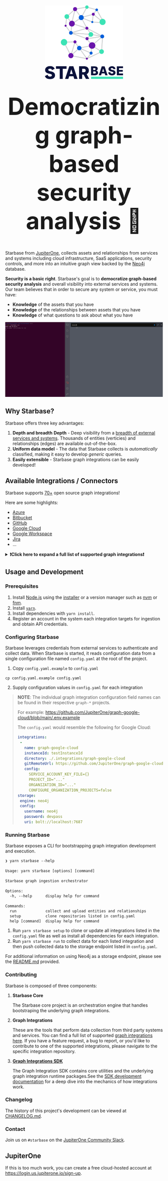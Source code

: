 <h1 align="center">
  <img src="./img/branding/logo-light-bg.png" alt="Starbase Logo" width="250" /></br></br>
  <strong style="font-size:75px;">Democratizing graph-based security analysis 🚀</strong>
</h1></br>

Starbase from [JupiterOne](https://jupiterone.com), collects assets and relationships from
services and systems including cloud infrastructure, SaaS applications, security controls,
and more into an intuitive graph view backed by the [Neo4j](https://neo4j.com/) database.

**Security is a basic right**. Starbase's goal is to **democratize graph-based security analysis** and 
overall visibility into external services and systems. Our team believes that in order to secure any 
system or service, you must have:

- **Knowledge** of the assets that you have
- **Knowledge** of the relationships between assets that you have
- **Knowledge** of what questions to ask about what you have

<p align="center">
  <img src="./img/starbase-demo.gif" alt="Starbase Demo"/>
</p>

## Why Starbase?

Starbase offers three key advantages:

1. **Depth and breadth** **Depth** - Deep visibility from a [breadth of external services and systems](#available-integrations--connectors). Thousands of entities (verticies) and relationships (edges) are available out-of-the-box.
2. **Uniform data model** - The data that Starbase collects is _automatically_ classified, making it easy to develop _generic_ queries.
3. **Easily extensible** - Starbase graph integrations can be easily developed!

## Available Integrations / Connectors

Starbase supports [70+](https://github.com/jupiterone?q=graph-&type=all&language=&sort=)
open source graph integrations!

Here are some highlights:

- [Azure](https://github.com/jupiterone/graph-azure)
- [Bitbucket](https://github.com/jupiterone/graph-bitbucket)
- [GitHub](https://github.com/jupiterone/graph-github)
- [Google Cloud](https://github.com/jupiterone/graph-google-cloud)
- [Google Workspace](https://github.com/jupiterone/graph-google)
- [Jira](https://github.com/jupiterone/graph-jira)
- ...

<details>
  <summary><b>❗Click here to expand a full list of supported graph integrations❗</b></summary>
  
  - [AirWatch](https://github.com/jupiterone/graph-airwatch)
  - [JFrog Artifactory](https://github.com/jupiterone/graph-artifactory)
  - [Auth0](https://github.com/jupiterone/graph-auth0)
  - [Azure](https://github.com/jupiterone/graph-azure)
  - [Azure DevOps](https://github.com/jupiterone/graph-azure-devops)
  - [BambooHR](https://github.com/jupiterone/graph-bamboohr)
  - [Bugcrowd](https://github.com/jupiterone/graph-bugcrowd)
  - [CbDefense](https://github.com/jupiterone/graph-cbdefense)
  - [Cisco Amp](https://github.com/jupiterone/graph-cisco-amp)
  - [Cisco Meraki](https://github.com/jupiterone/graph-cisco-meraki)
  - [Cloudflare](https://github.com/jupiterone/graph-cloudflare)
  - [CrowdStrike](https://github.com/jupiterone/graph-crowdstrike)
  - [Detectify](https://github.com/jupiterone/graph-detectify)
  - [DigiCert](https://github.com/jupiterone/graph-digicert)
  - [Duo](https://github.com/jupriterone/graph-duo)
  - [Fastly](https://github.com/jupiterone/graph-fastly)
  - [Feroot](https://github.com/jupiterone/graph-feroot)
  - [Gitlab](https://github.com/jupiterone/graph-gitlab)
  - [Gitleaks Findings](https://github.com/jupiterone/graph-gitleaks-findings)
  - [GoDaddy](https://github.com/jupiterone/graph-godaddy)
  - [Google](https://github.com/jupiterone/graph-google)
  - [Google Cloud](https://github.com/jupiterone/graph-google-cloud)
  - [HackerOne](https://github.com/jupiterone/graph-hackerone)
  - [Heroku](https://github.com/JupiterOnejupiterone/graph-heroku)
  - [Jamf](https://github.com/jupiterone/graph-jamf)
  - [Jira](https://github.com/jupiterone/graph-jira)
  - [JumpCloud](https://github.com/jupiterone/graph-jumpcloud)
  - [Knowbe4](https://github.com/jupiterone/graph-knowbe4)
  - [Malwarebytes](https://github.com/jupiterone/graph-malwarebytes)
  - [Microsoft 365](https://github.com/jupiterone/graph-microsoft-365)
  - [Nmap](https://github.com/jupiterone/graph-nmap)
  - [NowSecure](https://github.com/jupiterone/graph-nowsecure)
  - [NPM](https://github.com/jupiterone/graph-npm)
  - [Okta](https://github.com/jupiterone/graph-okta)
  - [OneLogin](https://github.com/jupiterone/graph-onelogin)
  - [OpenShift](https://github.com/jupiterone/graph-openshift)
  - [PagerDuty](https://github.com/jupiterone/graph-pagerduty)
  - [Qualys](https://github.com/jupiterone/graph-qualys)
  - [Rapid7](https://github.com/jupiterone/graph-rapid7)
  - [SentinelOne](https://github.com/jupiterone/graph-sentinelone)
  - [ServiceNow](https://github.com/jupiterone/graph-servicenow)
  - [Slack](https://github.com/jupiterone/graph-slack)
  - [Snipe It](https://github.com/jupiterone/graph-snipe-it)
  - [Snowflake](https://github.com/jupiterone/graph-snowflake)
  - [Snyk](https://github.com/jupiterone/graph-snyk)
  - [Tenable io](https://github.com/jupiterone/graph-tenable-io)
  - [ThreatStack](https://github.com/jupiterone/graph-threatstack)
  - [Trend Micro](https://github.com/jupiterone/graph-trend-micro)
  - [Veracode](https://github.com/jupiterone/graph-veracode)
  - [Vuls Findings](https://github.com/jupiterone/graph-vuls-findings)
  - [Wazuh](https://github.com/jupiterone/graph-wazuh)
  - [WhiteHat](https://github.com/jupiterone/graph-whitehat)
  - [Whois](https://github.com/jupiterone/graph-whois)
</details>

[^1]: JupiterOne Starbase and the [Lyft Cartography](https://github.com/lyft/cartography)
    projects compliment each other as both projects push graph data to a Neo4j
    database instance. As such, users of Starbase can leverage the AWS connector
    from Cartography to ingest AWS assets and relationships. A more
    comprehensive AWS integration is used by the cloud hosted JupiterOne
    platform and we are considering making the J1 AWS integration available as
    open source in the future. Additionally, JupiterOne already provides a free
    tier of its cloud hosted service.

## Usage and Development

### Prerequisites

1. Install [Node.js](https://nodejs.org/) using the
   [installer](https://nodejs.org/en/download/) or a version manager such as
   [nvm](https://github.com/nvm-sh/nvm) or [fnm](https://github.com/Schniz/fnm).
2. Install [`yarn`](https://yarnpkg.com/getting-started/install).
3. Install dependencies with `yarn install`.
4. Register an account in the system each integration targets for ingestion and
   obtain API credentials.
   
### Configuring Starbase

Starbase leverages credentials from external services to authenticate and
collect data. When Starbase is started, it reads configuration data from
a single configuration file named `config.yaml` at the root of the project.

1. Copy `config.yaml.example` to `config.yaml`

```
cp config.yaml.example config.yaml
```

2. Supply configuration values in `config.yaml` for each integration

> **NOTE**: The individual graph integration configuration field names can be
> found in their respective `graph-*` projects.
>
> For example: https://github.com/JupiterOne/graph-google-cloud/blob/main/.env.example
>
> The `config.yaml` would resemble the following for Google Cloud:
>
> ```yaml
> integrations:
>  -
>    name: graph-google-cloud
>    instanceId: testInstanceId
>    directory: ./.integrations/graph-google-cloud
>    gitRemoteUrl: https://github.com/JupiterOne/graph-google-cloud.git
>    config:
>      SERVICE_ACCOUNT_KEY_FILE={}
>      PROJECT_ID="..."
>      ORGANIZATION_ID="..."
>      CONFIGURE_ORGANIZATION_PROJECTS=false
> storage:
>  engine: neo4j
>  config: 
>    username: neo4j
>    password: devpass
>    uri: bolt://localhost:7687
> ```

### Running Starbase

Starbase exposes a CLI for bootstrapping graph integration
development and execution.

```
❯ yarn starbase --help

Usage: yarn starbase [options] [command]

Starbase graph ingestion orchestrator

Options:
  -h, --help      display help for command

Commands:
  run             collect and upload entities and relationships
  setup           clone repositories listed in config.yaml
  help [command]  display help for command
```

1. Run `yarn starbase setup` to clone or update all integrations
   listed in the `config.yaml` file as well as install all dependencies for each
   integration.
2. Run `yarn starbase run` to collect data for each listed integration and
   then push collected data to the storage endpoint listed in `config.yaml`.

For additional information on using Neo4j as a storage endpoint, please see the
[README.md](docker/README.md) provided.

### Contributing

Starbase is composed of three components:

1. **Starbase Core**
  
    The Starbase core project is an orchestration engine that handles bootstraping the underlying graph integrations.

2. **Graph Integrations**

    These are the tools that perform data collection from third party systems and services. You can find a full list of 
    supported [graph integrations here](https://github.com/jupiterone?q=graph-&type=all&language=&sort=). If you have a feature request, 
    a bug to report, or you'd like to contribute to one of the supported integrations, please navigate to the specific integration repository.

3. **[Graph Integrations SDK](https://github.com/jupiterone/sdk)**

    The Graph Integration SDK contains core utilities and the underlying graph integration
    runtime packages.See the [SDK development documentation](https://github.com/JupiterOne/sdk/blob/main/docs/integrations/development.md)
    for a deep dive into the mechanics of how integrations work.

### Changelog

The history of this project's development can be viewed at
[CHANGELOG.md](CHANGELOG.md).

### Contact

Join us on `#starbase` on the [JupiterOne Community Slack](slack).

## JupiterOne

If this is too much work, you can create a free cloud-hosted account at 
https://login.us.jupiterone.io/sign-up.

[slack]: https://join.slack.com/t/jupiterone-community/shared_invite/zt-9b0a2htx-m8PmSWMbkjqCzF2dIZiabw
